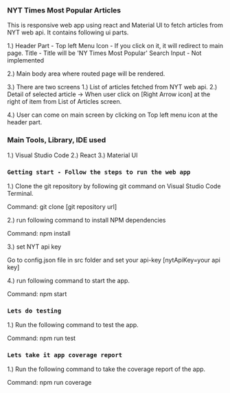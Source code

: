 
### NYT Times Most Popular Articles

This is responsive web app using react and Material UI to fetch articles from NYT web api. It contains following ui parts.

1.) Header Part - 
    Top left Menu Icon - If you click on it, it will redirect to main page.
    Title - Title will be 'NY Times Most Popular'
    Search Input - Not implemented

2.) Main body area where routed page will be rendered.

3.) There are two screens
    1.) List of articles fetched from NYT web api.
    2.) Detail of selected article -> When user click on [Right Arrow icon] at the right of item from List of Articles screen.

4.) User can come on main screen by clicking on Top left menu icon at the header part.

### Main Tools, Library, IDE used

1.) Visual Studio Code
2.) React
3.) Material UI

### `Getting start - Follow the steps to run the web app`

1.) Clone the git repository by following git command on Visual Studio Code Terminal.

Command: git clone [git repository url]

2.) run following command to install NPM dependencies

Command: npm install

3.) set NYT api key

Go to config.json file in src folder and set your api-key [nytApiKey=your api key]

4.) run following command to start the app.

Command: npm start

### `Lets do testing`

1.) Run the following command to test the app.

Command: npm run test

### `Lets take it app coverage report`

1.) Run the following command to take the coverage report of the app.

Command: npm run coverage

